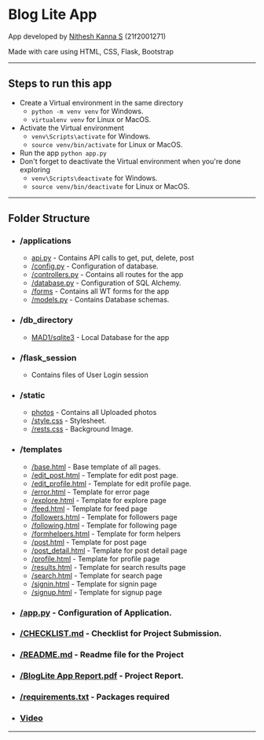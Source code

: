  # Blog Lite App

App developed by [Nithesh Kanna S](mailto:21f2001271@student.onlinedegree.iitm.ac.in) (21f2001271)

Made with care using HTML, CSS, Flask, Bootstrap

____

## Steps to run this app
- Create a Virtual environment in the same directory
  - `python -m venv venv` for Windows.
  - `virtualenv venv` for Linux or MacOS.
- Activate the Virtual environment
  - `venv\Scripts\activate` for Windows.
  - `source venv/bin/activate` for Linux or MacOS.
- Run the app `python app.py`
- Don't forget to deactivate the Virtual environment when you're done exploring
  - `venv\Scripts\deactivate` for Windows.
  - `source venv/bin/deactivate` for Linux or MacOS.
___

## Folder Structure

- ### /applications
  - [api.py](applications/api.py) - Contains API calls to get, put, delete, post
  - [/config.py](applications/config.py) - Configuration of database.
  - [/controllers.py](applications/controllers.py) - Contains all routes for the app
  - [/database.py](applications/database.py) - Configuration of SQL Alchemy.
  - [/forms](applications/forms.py) - Contains all WT forms for the app
  - [/models.py](applications/models.py) - Contains Database schemas.

- ### /db_directory
  - [MAD1/sqlite3](db_directory/MAD1.sqlite3) - Local Database for the app 

- ### /flask_session
  - Contains files of User Login session

- ### /static
  - [photos](static/photos) - Contains all Uploaded photos
  - [/style.css](static/styles.css) - Stylesheet.
  - [/rests.css](static/rests.css) - Background Image.

- ### /templates 
  - [/base.html](templates/base.html) - Base template of all pages.
  - [/edit_post.html](templates/edit_post.html) - Template for edit post page.
  - [/edit_profile.html](templates/edit_profile.html) - Template for edit profile page.
  - [/error.html](templates/error.html) - Template for error page
  - [/explore.html](templates/explore.html) - Template for explore page
  - [/feed.html](templates/feed.html) - Template for feed page
  - [/followers.html](templates/followers.html) - Template for followers page
  - [/following.html](templates/following.html) - Template for following page
  - [/formhelpers.html](templates/formhelpers.html) - Template for form helpers
  - [/post.html](templates/post.html) - Template for post page
  - [/post_detail.html](templates/post_detail.html) - Template for post detail page
  - [/profile.html](templates/profile.html) - Template for profile page
  - [/results.html](templates/results.html) - Template for search results page
  - [/search.html](templates/search.html) - Template for search page
  - [/signin.html](templates/signin.html) - Template for signin page
  - [/signup.html](templates/signup.html) - Template for signup page

- ### [/app.py](app.py) - Configuration of Application.
- ### [/CHECKLIST.md](CHECKLIST.md) - Checklist for Project Submission.
- ### [/README.md](README.md) - Readme file for the Project
- ### [/BlogLite App Report.pdf](BlogLite%20App%20Report.pdf) - Project Report.
- ### [/requirements.txt](requirements.txt) - Packages required
- ### [Video](https://drive.google.com/file/d/133s0CWlGhgB99Dfh2z4UBJFbN9w23jEb/view?usp=sharing)
___